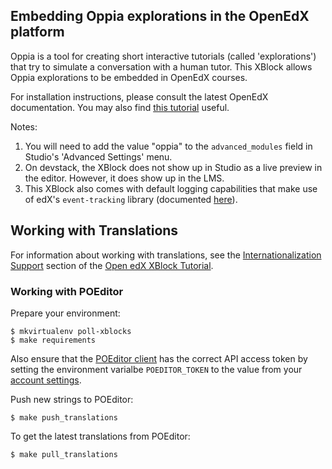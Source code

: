 ## Embedding Oppia explorations in the OpenEdX platform

Oppia is a tool for creating short interactive tutorials (called 'explorations') that try to simulate a conversation with a human tutor. This XBlock allows Oppia explorations to be embedded in OpenEdX courses.

For installation instructions, please consult the latest OpenEdX documentation. You may also find [this tutorial](http://opencraft.com/doc/edx/xblock/tutorial.html#deploying-to-edx-platform) useful.

Notes:

1. You will need to add the value "oppia" to the `advanced_modules` field in Studio's 'Advanced Settings' menu.
2. On devstack, the XBlock does not show up in Studio as a live preview in the editor. However, it does show up in the LMS.
3. This XBlock also comes with default logging capabilities that make use of edX's `event-tracking` library (documented [here](http://edx.readthedocs.org/projects/edx-developer-guide/en/latest/analytics.html#event-tracking)).


## Working with Translations

For information about working with translations, see the [Internationalization Support](http://edx.readthedocs.io/projects/xblock-tutorial/en/latest/edx_platform/edx_lms.html#internationalization-support) section of the [Open edX XBlock Tutorial](https://xblock-tutorial.readthedocs.io/en/latest/).

### Working with POEditor
Prepare your environment:

```
$ mkvirtualenv poll-xblocks
$ make requirements
```

Also ensure that the [POEditor client](https://github.com/lukin0110/poeditor-client) has the correct API access token
by setting the environment varialbe `POEDITOR_TOKEN` to the value from your [account settings](https://poeditor.com/account/api).

Push new strings to POEditor:
```
$ make push_translations
```

To get the latest translations from POEditor:
```
$ make pull_translations
```
